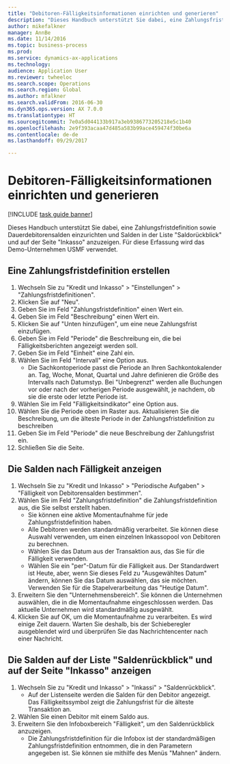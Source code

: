 ```yaml
--- 
title: "Debitoren-Fälligkeitsinformationen einrichten und generieren"
description: "Dieses Handbuch unterstützt Sie dabei, eine Zahlungsfristdefinition sowie Dauerdebitorensalden einzurichten und Salden in der Liste \"Saldorückblick\" und auf der Seite \"Inkasso\" anzuzeigen."
author: mikefalkner
manager: AnnBe
ms.date: 11/14/2016
ms.topic: business-process
ms.prod: 
ms.service: dynamics-ax-applications
ms.technology: 
audience: Application User
ms.reviewer: twheeloc
ms.search.scope: Operations
ms.search.region: Global
ms.author: mfalkner
ms.search.validFrom: 2016-06-30
ms.dyn365.ops.version: AX 7.0.0
ms.translationtype: HT
ms.sourcegitcommit: 7e0a5d044133b917a3eb9386773205218e5c1b40
ms.openlocfilehash: 2e9f393acaa47d485a583b99ace459474f30be6a
ms.contentlocale: de-de
ms.lasthandoff: 09/29/2017

---
```

# <a name="set-up-and-generate-accounts-receivable-aging-information"></a>Debitoren-Fälligkeitsinformationen einrichten und generieren

[!INCLUDE [task guide banner](../../includes/task-guide-banner.md)]

Dieses Handbuch unterstützt Sie dabei, eine Zahlungsfristdefinition sowie Dauerdebitorensalden einzurichten und Salden in der Liste "Saldorückblick" und auf der Seite "Inkasso" anzuzeigen. Für diese Erfassung wird das Demo-Unternehmen USMF verwendet.


## <a name="create-an-aging-period-definition"></a>Eine Zahlungsfristdefinition erstellen
1. Wechseln Sie zu "Kredit und Inkasso" > "Einstellungen" > "Zahlungsfristdefinitionen".
2. Klicken Sie auf "Neu".
3. Geben Sie im Feld "Zahlungsfristdefinition" einen Wert ein.
4. Geben Sie im Feld "Beschreibung" einen Wert ein.
5. Klicken Sie auf "Unten hinzufügen", um eine neue Zahlungsfrist einzufügen.
6. Geben Sie im Feld "Periode" die Beschreibung ein, die bei Fälligkeitsberichten angezeigt werden soll.
7. Geben Sie im Feld "Einheit" eine Zahl ein.
8. Wählen Sie im Feld "Intervall" eine Option aus.
    * Die Sachkontoperiode passt die Periode an Ihren Sachkontokalender an. Tag, Woche, Monat, Quartal und Jahre definieren die Größe des Intervalls nach Datumstyp. Bei "Unbegrenzt" werden alle Buchungen vor oder nach der vorherigen Periode ausgewählt, je nachdem, ob sie die erste oder letzte Periode ist.  
9. Wählen Sie im Feld "Fälligkeitsindikator" eine Option aus.
10. Wählen Sie die Periode oben im Raster aus. Aktualisieren Sie die Beschreibung, um die älteste Periode in der Zahlungsfristdefinition zu beschreiben
11. Geben Sie im Feld "Periode" die neue Beschreibung der Zahlungsfrist ein.
12. Schließen Sie die Seite.

## <a name="age-the-balances"></a>Die Salden nach Fälligkeit anzeigen
1. Wechseln Sie zu "Kredit und Inkasso" > "Periodische Aufgaben" > "Fälligkeit von Debitorensalden bestimmen".
2. Wählen Sie im Feld "Zahlungsfristdefinition" die Zahlungsfristdefinition aus, die Sie selbst erstellt haben.
    * Sie können eine aktive Momentaufnahme für jede Zahlungsfristdefinition haben.  
    * Alle Debitoren werden standardmäßig verarbeitet. Sie können diese Auswahl verwenden, um einen einzelnen Inkassopool von Debitoren zu berechnen.  
    * Wählen Sie das Datum aus der Transaktion aus, das Sie für die Fälligkeit verwenden.  
    * Wählen Sie ein "per"-Datum für die Fälligkeit aus. Der Standardwert ist Heute, aber, wenn Sie dieses Feld zu "Ausgewähltes Datum" ändern, können Sie das Datum auswählen, das sie möchten. Verwenden Sie für die Stapelverarbeitung das "Heutige Datum".  
3. Erweitern Sie den "Unternehmensbereich". Sie können die Unternehmen auswählen, die in die Momentaufnahme eingeschlossen werden. Das aktuelle Unternehmen wird standardmäßig ausgewählt.
4. Klicken Sie auf OK, um die Momentaufnahme zu verarbeiten. Es wird einige Zeit dauern. Warten Sie deshalb, bis der Schieberegler ausgeblendet wird und überprüfen Sie das Nachrichtencenter nach einer Nachricht.

## <a name="view-the-balances-on-the-aged-balances-list-and-on-the-collection-page"></a>Die Salden auf der Liste "Saldenrückblick" und auf der Seite "Inkasso" anzeigen
1. Wechseln Sie zu "Kredit und Inkasso" > "Inkassi" > "Saldenrückblick".
    * Auf der Listenseite werden die Salden für den Debitor angezeigt. Das Fälligkeitssymbol zeigt die Zahlungsfrist für die älteste Transaktion an.  
2. Wählen Sie einen Debitor mit einem Saldo aus.
3. Erweitern Sie den Infoboxbereich "Fälligkeit", um den Saldenrückblick anzuzeigen.
    * Die Zahlungsfristdefinition für die Infobox ist der standardmäßigen Zahlungsfristdefinition entnommen, die in den Parametern angegeben ist. Sie können sie mithilfe des Menüs "Mahnen" ändern.  


